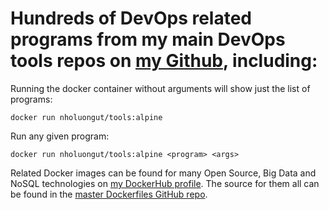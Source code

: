 # Hundreds of DevOps related programs from my main DevOps tools repos on [my Github](https://github.com/nholuongut), including:

Running the docker container without arguments will show just the list of programs:

```
docker run nholuongut/tools:alpine
```

Run any given program:

```
docker run nholuongut/tools:alpine <program> <args>
```

Related Docker images can be found for many Open Source, Big Data and NoSQL technologies on [my DockerHub profile](https://hub.docker.com/r/nholuongut).
The source for them all can be found in the [master Dockerfiles GitHub repo](https://github.com/nholuongut/Dockerfiles/).
